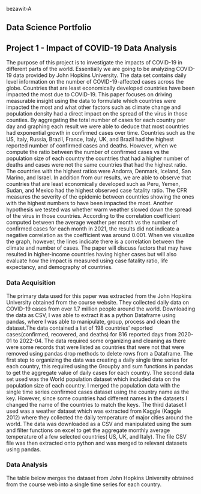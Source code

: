 bezawit-A
## Data Science Portfolio 


## Project 1 - Impact of COVID-19 Data Analysis 


The purpose of this project is to investigate the impacts of COVID-19 in different parts of
the world. Essentially we are going to be analyzing COVID-19 data provided by John Hopkins
University. The data set contains daily level information on the number of COVID-19-affected
cases across the globe. Countries that are least economically developed countries have been
impacted the most due to COVID-19. This paper focuses on driving measurable insight using the
data to formulate which countries were impacted the most and what other factors such as climate
change and population density had a direct impact on the spread of the virus in those counties.
By aggregating the total number of cases for each country per day and graphing each result we
were able to deduce that most countries had exponential growth in confirmed cases over time.
Countries such as the US, Italy, Russia, Brazil, France, Italy, UK, and Brazil had the highest
reported number of confirmed cases and deaths. However, when we compute the ratio between
the number of confirmed cases vs the population size of each country the countries that had a
higher number of deaths and cases were not the same countries that had the highest ratio. The
countries with the highest ratios were Andorra, Denmark, Iceland, San Marino, and Israel. In
addition from our results, we are able to observe that countries that are least economically
developed such as Peru, Yemen, Sudan, and Mexico had the highest observed case fatality
ratio. The CFR measures the severity of the epidemic between countries showing the ones with
the highest numbers to have been impacted the most. Another hypothesis we tested was whether
warm weather slowed down the spread of the virus in those countries. According to the
correlation coefficient computed between the average weather per month vs the number of
confirmed cases for each month in 2021, the results did not indicate a negative correlation as the
coefficient was around 0.001. When we visualize the graph, however, the lines indicate there is a
correlation between the climate and number of cases. The paper will discuss factors that may
have resulted in higher-income countries having higher cases but will also evaluate how the
impact is measured using case fatality ratio, life expectancy, and demography of countries.


### Data Acquisition
The primary data used for this paper was extracted from the John Hopkins University
obtained from the course website. They collected daily data on COVID-19 cases from over 1.7
million people around the world. Downloading the data as CSV, I was able to extract it as a
python Dataframe using pandas, where I was able to manipulate, group, process and clean the
dataset.The data contained a list of 198 countries' reported cases(confirmed, recovered, and
deaths) for 816 reported days from 2020-01 to 2022-04. The data required some organizing and
cleaning as there were some records that were listed as countries that were not that were removed
using pandas drop methods to delete rows from a Dataframe. The first step to organizing the data 
was creating a daily single time series for each country, this required using the Groupby and sum
functions in pandas to get the aggregate value of daily cases for each country.
The second data set used was the World population dataset which included data on the
population size of each country. I merged the population data with the single time series
confirmed cases dataset using the country name as the key. However, since some countries had
different names in the datasets I changed the name of the countries to match the keys.
The third dataset I used was a weather dataset which was extracted from Kaggle (Kaggle
2012) where they collected the daily temperature of major cities around the world. The data was
downloaded as a CSV and manipulated using the sum and filter functions on excel to get the
aggregate monthly average temperature of a few selected countries( US, UK, and Italy). The file
CSV file was then extracted onto python and was merged to relevant datasets using pandas.

### Data Analysis 

The table below merges the dataset from John Hopkins University obtained from the
course web into a single time series for each country. 



